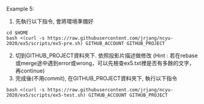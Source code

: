 Example 5:

1. 先執行以下指令, 會將環境準備好

```
cd $HOME
bash <(curl -s https://raw.githubusercontent.com/jrjang/ncyu-2020/ex5/scripts/ex5-pre.sh) GITHUB_ACCOUNT GITHUB_PROJECT
```

2. 切到GITHUB_PROJECT資料夾下. 依照投影片描述做修改
(Hint : 若在rebase或merge途中遇到error或wrong，可以先檢查ex5.txt裡是否有多餘的文字，再continue)
3. 完成後(不用commit), 在GITHUB_PROJECT資料夾下, 執行以下指令

```
bash <(curl -s https://raw.githubusercontent.com/jrjang/ncyu-2020/ex5/scripts/ex5-test.sh) GITHUB_ACCOUNT GITHUB_PROJECT
```
